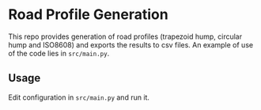 # Road Profile Generation

This repo provides generation of road profiles (trapezoid hump, circular hump and ISO8608) and exports the results to csv files. An example of use of the code lies in `src/main.py`. 

## Usage

Edit configuration in `src/main.py` and run it.

